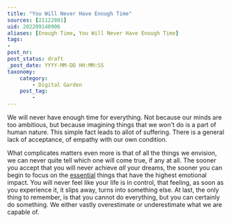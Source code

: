 ```yaml
---
title: "You Will Never Have Enough Time"
sources: [21122801]
uid: 202209140906
aliases: [Enough Time, You Will Never Have Enough Time]
tags:
-
post_nr:
post_status: draft
_post_date: YYYY-MM-DD HH:MM:SS
taxonomy:
    category:
        - Digital Garden
    post_tag:
        -
---
```


We will never have enough time for everything. Not because our minds are too ambitious, but because imagining things that we won't do is a part of human nature. This simple fact leads to allot of suffering. There is a general lack of acceptance, of empathy with our own condition.

What complicates matters even more is that of all the things we envision, we can never quite tell which one will come true, if any at all. The sooner you accept that you will never achieve *all* your dreams, the sooner you can begin to focus on the [essential](the-essential.md) things that have the highest emotional impact. You will never feel like your life is in control, that feeling, as soon as you experience it, it slips away, turns into something else. At last, the only thing to remember, is that you cannot do everything, but you can certainly do something. We either vastly overestimate or underestimate what we are capable of.